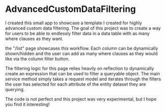 # AdvancedCustomDataFiltering
 I created this small app to showcase a template I created for highly advanced custom data filtering. The goal of this project was to create a way for users to be able to endlessly filter data in a data table with as many where clauses as they want.

 the "/list" page showcases this workflow. Each column can be dynamically shown/hidden and the user can add as many where clauses as they would like via the column filter button.

 The filtering logic for this page relies heavily on reflection to dynamically create an expression that can be used to filter a queryable object. The main service method simply takes a request model and iterates through the filters the user has selected for each attribute of the entity dataset they are querying.

 The code is not perfect and this project was very experimental, but I hope you find it interesting!
